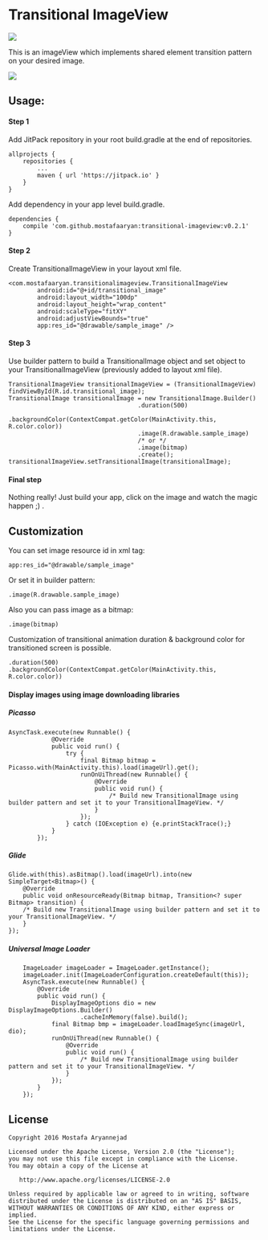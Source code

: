 # Transitional ImageView

[![](https://jitpack.io/v/mostafaaryannejad/transitional-imageview.svg)](https://jitpack.io/#mostafaaryannejad/transitional-imageview)


This is an imageView which implements shared element transition pattern on your desired image.
 
 
 ![](https://github.com/MostafaAryan/transitional-imageview/blob/master/app/src/main/res/drawable/shoe_app_demo.gif?raw=true)  
  
  
  
  
## Usage:
#### Step 1

Add JitPack repository in your root build.gradle at the end of repositories.

    allprojects {
        repositories {
    	    ...
    	    maven { url 'https://jitpack.io' }
        }
    }
   
Add dependency in your app level build.gradle.

    dependencies {
        compile 'com.github.mostafaaryan:transitional-imageview:v0.2.1'
    }

#### Step 2
Create TransitionalImageView in your layout xml file.

    <com.mostafaaryan.transitionalimageview.TransitionalImageView
            android:id="@+id/transitional_image"
            android:layout_width="100dp"
            android:layout_height="wrap_content"
            android:scaleType="fitXY"
            android:adjustViewBounds="true"
            app:res_id="@drawable/sample_image" />
            
#### Step 3
Use builder pattern to build a TransitionalImage object and set object to your TransitionalImageView (previously added to layout xml file).

    TransitionalImageView transitionalImageView = (TransitionalImageView) findViewById(R.id.transitional_image);
    TransitionalImage transitionalImage = new TransitionalImage.Builder()
                                        .duration(500)
                                        .backgroundColor(ContextCompat.getColor(MainActivity.this, R.color.color))
                                        .image(R.drawable.sample_image)
                                        /* or */
                                        .image(bitmap)
                                        .create();
    transitionalImageView.setTransitionalImage(transitionalImage);
    
#### Final step
Nothing really! Just build your app, click on the image and watch the magic happen ;) .

## Customization

You can set image resource id in xml tag:

    app:res_id="@drawable/sample_image"
    
Or set it in builder pattern:

    .image(R.drawable.sample_image)
    
Also you can pass image as a bitmap:

    .image(bitmap)
    
Customization of transitional animation duration & background color for transitioned screen is possible.

    .duration(500)
    .backgroundColor(ContextCompat.getColor(MainActivity.this, R.color.color))


#### Display images using image downloading libraries

##### Picasso
    AsyncTask.execute(new Runnable() {
                @Override
                public void run() {
                    try {
                        final Bitmap bitmap = Picasso.with(MainActivity.this).load(imageUrl).get();
                        runOnUiThread(new Runnable() {
                            @Override
                            public void run() {
                                /* Build new TransitionalImage using builder pattern and set it to your TransitionalImageView. */
                            }
                        });
                    } catch (IOException e) {e.printStackTrace();}
                }
            });
         
##### Glide
    Glide.with(this).asBitmap().load(imageUrl).into(new SimpleTarget<Bitmap>() {
        @Override
        public void onResourceReady(Bitmap bitmap, Transition<? super Bitmap> transition) {
        /* Build new TransitionalImage using builder pattern and set it to your TransitionalImageView. */
        }
    });
    
##### Universal Image Loader

        ImageLoader imageLoader = ImageLoader.getInstance();
        imageLoader.init(ImageLoaderConfiguration.createDefault(this));
        AsyncTask.execute(new Runnable() {
            @Override
            public void run() {
                DisplayImageOptions dio = new DisplayImageOptions.Builder()
                        .cacheInMemory(false).build();
                final Bitmap bmp = imageLoader.loadImageSync(imageUrl, dio);
                runOnUiThread(new Runnable() {
                    @Override
                    public void run() {
                        /* Build new TransitionalImage using builder pattern and set it to your TransitionalImageView. */                    
                    }
                });
            }
        });
        
        
## License


```
Copyright 2016 Mostafa Aryannejad

Licensed under the Apache License, Version 2.0 (the "License");
you may not use this file except in compliance with the License.
You may obtain a copy of the License at

   http://www.apache.org/licenses/LICENSE-2.0

Unless required by applicable law or agreed to in writing, software
distributed under the License is distributed on an "AS IS" BASIS,
WITHOUT WARRANTIES OR CONDITIONS OF ANY KIND, either express or implied.
See the License for the specific language governing permissions and
limitations under the License.    
```
